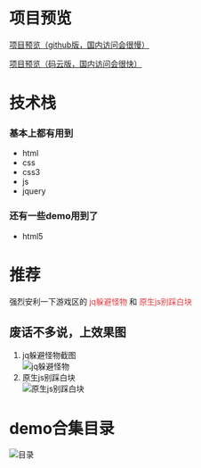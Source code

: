# 项目预览
<a href="https://deardreamweb.github.io/js-demo.github.io/">项目预览（github版，国内访问会很慢）</a>    

<a href="https://flyingwxb.gitee.io/js-demo.gitee.io/">项目预览（码云版，国内访问会很快）</a>

# 技术栈
### 基本上都有用到
- html
- css
- css3
- js
- jquery  
### 还有一些demo用到了
- html5

# 推荐
强烈安利一下游戏区的 <font color= "#e4393c">jq躲避怪物</font> 和 <font color= "#e4393c">原生js别踩白块</font>  
## 废话不多说，上效果图
1. jq躲避怪物截图  
![jq躲避怪物](https://github.com/dearDreamWeb/js-demo.github.io/blob/master/images/2.png)
1. 原生js别踩白块  
![原生js别踩白块](https://github.com/dearDreamWeb/js-demo.github.io/blob/master/images/3.png)

# demo合集目录  
![目录](https://github.com/dearDreamWeb/js-demo.github.io/blob/master/images/1.png)
